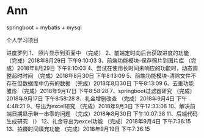 # Ann
springboot + mybatis + mysql

个人学习项目

进度罗列
	1、 照片显示到页面中						（完成）
	2、前端定时向后台获取进度的功能				（完成）2018年8月29日 下午9:10:03
	3、前端功能模块-保存照片到图片库				（完成）2018年8月29日 下午9:10:03
	4、尝试在使用长时间未响应的功能时，动态调整超时时间	（完成）2018年8月30日 下午8:13:09
	5、前端功能模块-清除文件不存在但数据库中仍有的数据	（完成）2018年8月30日 下午8:13:09
	6、去重功能雏形							（完成）2018年9月17日 下午8:58:28
	7、springboot过滤器研究					（完成）2018年9月17日 下午8:58:28
	8、礼金增删改查							（完成）2018年9月4日 下午4:48:21
	9、导出为excel研究						（完成）2018年9月3日 下午12:33:08
	10、解决前端日期显示带一串零的问题				（完成）2018年8月30日 下午10:07:38
	11、后端代码生成研究						（）
	12、礼金导出为excel功能					（完成）2018年9月4日 下午7:36:15
	13、拍摄时间填充功能						（完成）2018年9月19日 下午7:36:15
